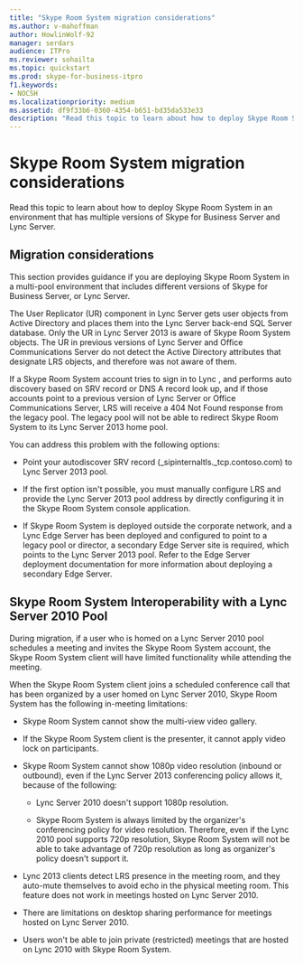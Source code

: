 ```yaml
---
title: "Skype Room System migration considerations"
ms.author: v-mahoffman
author: HowlinWolf-92
manager: serdars
audience: ITPro
ms.reviewer: sohailta
ms.topic: quickstart
ms.prod: skype-for-business-itpro
f1.keywords:
- NOCSH
ms.localizationpriority: medium
ms.assetid: df9f33b6-0360-4354-b651-bd35da533e33
description: "Read this topic to learn about how to deploy Skype Room System in an environment that has multiple versions of Skype for Business Server and Lync Server."
---
```


# Skype Room System migration considerations
 
Read this topic to learn about how to deploy Skype Room System in an environment that has multiple versions of Skype for Business Server and Lync Server.
  
## Migration considerations

This section provides guidance if you are deploying Skype Room System in a multi-pool environment that includes different versions of Skype for Business Server, or Lync Server. 
  
The User Replicator (UR) component in Lync Server gets user objects from Active Directory and places them into the Lync Server back-end SQL Server database. Only the UR in Lync Server 2013 is aware of Skype Room System objects. The UR in previous versions of Lync Server and Office Communications Server do not detect the Active Directory attributes that designate LRS objects, and therefore was not aware of them. 
  
If a Skype Room System account tries to sign in to Lync , and performs auto discovery based on SRV record or DNS A record look up, and if those accounts point to a previous version of Lync Server or Office Communications Server, LRS will receive a 404 Not Found response from the legacy pool. The legacy pool will not be able to redirect Skype Room System to its Lync Server 2013 home pool. 
  
You can address this problem with the following options: 
  
- Point your autodiscover SRV record (_sipinternaltls._tcp.contoso.com) to Lync Server 2013 pool.
    
- If the first option isn't possible, you must manually configure LRS and provide the Lync Server 2013 pool address by directly configuring it in the Skype Room System console application. 
    
- If Skype Room System is deployed outside the corporate network, and a Lync Edge Server has been deployed and configured to point to a legacy pool or director, a secondary Edge Server site is required, which points to the Lync Server 2013 pool. Refer to the Edge Server deployment documentation for more information about deploying a secondary Edge Server. 
    
## Skype Room System Interoperability with a Lync Server 2010 Pool

During migration, if a user who is homed on a Lync Server 2010 pool schedules a meeting and invites the Skype Room System account, the Skype Room System client will have limited functionality while attending the meeting. 
  
When the Skype Room System client joins a scheduled conference call that has been organized by a user homed on Lync Server 2010, Skype Room System has the following in-meeting limitations: 
  
- Skype Room System cannot show the multi-view video gallery.
    
- If the Skype Room System client is the presenter, it cannot apply video lock on participants.
    
- Skype Room System cannot show 1080p video resolution (inbound or outbound), even if the Lync Server 2013 conferencing policy allows it, because of the following: 
    
  - Lync Server 2010 doesn't support 1080p resolution.
    
  - Skype Room System is always limited by the organizer's conferencing policy for video resolution. Therefore, even if the Lync 2010 pool supports 720p resolution, Skype Room System will not be able to take advantage of 720p resolution as long as organizer's policy doesn't support it. 
    
- Lync 2013 clients detect LRS presence in the meeting room, and they auto-mute themselves to avoid echo in the physical meeting room. This feature does not work in meetings hosted on Lync Server 2010.
    
- There are limitations on desktop sharing performance for meetings hosted on Lync Server 2010.
    
- Users won't be able to join private (restricted) meetings that are hosted on Lync 2010 with Skype Room System.
    

